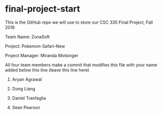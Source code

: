 # final-project-start

This is the GitHub repo we will use to store our CSC 335 Final Project, Fall 2016



Team Name: ZonaSoft

Project: Pokemon-Safari-New

Project Manager: Miranda Motsinger


All four team members make a commit that modifies this file with your name added below this line (leave this line here)

1) Aryan Agrawal

2) Dong Liang

3) Daniel Tranfaglia

4) Sean Pearson

